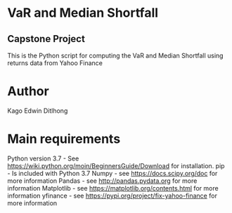 # VaR and Median Shortfall
## Capstone Project
This is the Python script for computing the VaR and Median Shortfall using returns data from Yahoo Finance
# Author
Kago Edwin Ditlhong
# Main requirements
Python version 3.7 - See https://wiki.python.org/moin/BeginnersGuide/Download for installation.
pip - Is included with Python 3.7
Numpy - see https://docs.scipy.org/doc for more information
Pandas - see http://pandas.pydata.org for more information
Matplotlib - see https://matplotlib.org/contents.html for more information
yfinance - see https://pypi.org/project/fix-yahoo-finance for more information
